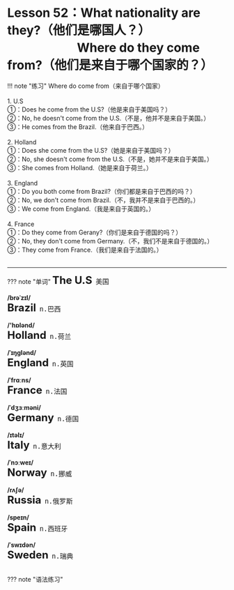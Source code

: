 # Lesson 52：What nationality are they?（他们是哪国人？）<br>　　　　　&nbsp;&nbsp;&nbsp;Where do they come from?（他们是来自于哪个国家的？）


!!! note "练习"
    Where do come from（来自于哪个国家）<br>
    <br>
    1. U.S<br>
    ①：Does he come from the U.S?（他是来自于美国吗？）<br>
    ②：No, he doesn't come from the U.S.（不是，他并不是来自于美国。）<br>
    ③：He comes from the Brazil.（他来自于巴西。）<br>
    <br>
    2. Holland<br>
    ①：Does she come from the U.S?（她是来自于美国吗？）<br>
    ②：No, she doesn't come from the U.S.（不是，她并不是来自于美国。）<br>
    ③：She comes from Holland.（她是来自于荷兰。）<br>
    <br>
    3. England<br>
    ①：Do you both come from Brazil?（你们都是来自于巴西的吗？）<br>
    ②：No, we don't come from Brazil.（不，我并不是来自于巴西的。）<br>
    ③：We come from England.（我是来自于英国的。）<br>
    <br>
    4. France<br>
    ①：Do they come from Gerany?（你们是来自于德国的吗？）<br>
    ②：No, they don't come from Germany.（不，我们不是来自于德国的。）<br>
    ③：They come from France.（我们是来自于法国的。）<br>
    <br>


---
??? note "单词"
    <font size=5>**The U.S**</font>&nbsp;&nbsp;<font size=4>`美国`</font><br>
    <br>
    **/brəˈzɪl/**<br>
    <font size=5>**Brazil**</font>&nbsp;&nbsp;<font size=4>`n.巴西`</font><br>
    <br>
    **/'hɒlənd/**<br>
    <font size=5>**Holland**</font>&nbsp;&nbsp;<font size=4>`n.荷兰`</font><br>
    <br>
    **/ˈɪŋɡlənd/**<br>
    <font size=5>**England**</font>&nbsp;&nbsp;<font size=4>`n.英国`</font><br>
    <br>
    **/ˈfrɑːns/**<br>
    <font size=5>**France**</font>&nbsp;&nbsp;<font size=4>`n.法国`</font><br>
    <br>
    **/ˈdʒɜːməni/**<br>
    <font size=5>**Germany**</font>&nbsp;&nbsp;<font size=4>`n.德国`</font><br>
    <br>
    **/ɪtəlɪ/**<br>
    <font size=5>**Italy**</font>&nbsp;&nbsp;<font size=4>`n.意大利`</font><br>
    <br>
    **/ˈnɔːweɪ/**<br>
    <font size=5>**Norway**</font>&nbsp;&nbsp;<font size=4>`n.挪威`</font><br>
    <br>
    **/rʌʃə/**<br>
    <font size=5>**Russia**</font>&nbsp;&nbsp;<font size=4>`n.俄罗斯`</font><br>
    <br>
    **/speɪn/**<br>
    <font size=5>**Spain**</font>&nbsp;&nbsp;<font size=4>`n.西班牙`</font><br>
    <br>
    **/ˈswɪdən/**<br>
    <font size=5>**Sweden**</font>&nbsp;&nbsp;<font size=4>`n.瑞典`</font><br>
    <br>



??? note "语法练习"



